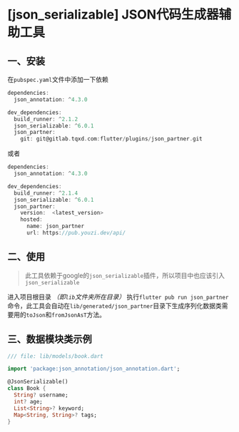 # [json_serializable] JSON代码生成器辅助工具

## 一、安装

在`pubspec.yaml`文件中添加一下依赖

```dart
dependencies:
  json_annotation: ^4.3.0

dev_dependencies:
  build_runner: ^2.1.2
  json_serializable: ^6.0.1
  json_partner:
    git: git@gitlab.tqxd.com:flutter/plugins/json_partner.git
```

或者

```dart
dependencies:
  json_annotation: ^4.3.0

dev_dependencies:
  build_runner: ^2.1.4
  json_serializable: ^6.0.1
  json_partner:
    version:  <latest_version>
    hosted:
      name: json_partner
      url: https://pub.youzi.dev/api/
```


## 二、使用

> 此工具依赖于google的`json_serializable`插件，所以项目中也应该引入`json_serializable`

进入项目根目录 *（即`lib`文件夹所在目录）* 执行`flutter pub run json_partner`命令，此工具会自动在`lib/generated/json_partner`目录下生成序列化数据类需要用的`toJson`和`fromJsonAsT`方法。


## 三、数据模块类示例

```dart
/// file: lib/models/book.dart

import 'package:json_annotation/json_annotation.dart';

@JsonSerializable()
class Book {
  String? username;
  int? age;
  List<String>? keyword;
  Map<String, String>? tags;
}

```

